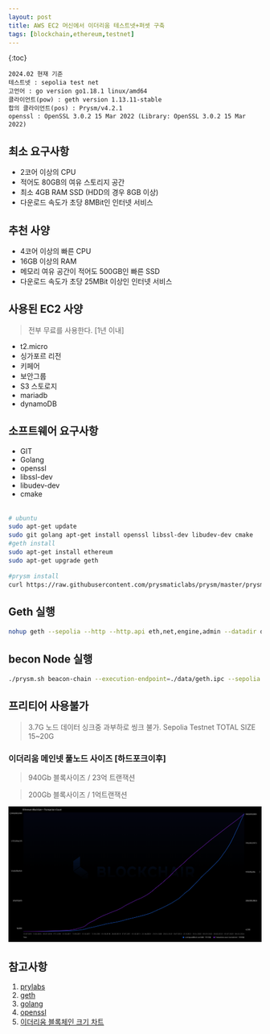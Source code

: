 ```yaml
---
layout: post
title: AWS EC2 머신에서 이더리움 테스트넷+퍼셋 구축 
tags: [blockchain,ethereum,testnet]
---
```

{:toc}

    2024.02 현재 기준 
    테스트넷 : sepolia test net
    고언어 : go version go1.18.1 linux/amd64
    클라이언트(pow) : geth version 1.13.11-stable
    합의 클라이언트(pos) : Prysm/v4.2.1
    openssl : OpenSSL 3.0.2 15 Mar 2022 (Library: OpenSSL 3.0.2 15 Mar 2022)

## 최소 요구사항

* 2코어 이상의 CPU
* 적어도 80GB의 여유 스토리지 공간
* 최소 4GB RAM SSD (HDD의 경우 8GB 이상)
* 다운로드 속도가 초당 8MBit인 인터넷 서비스

## 추천 사양

* 4코어 이상의 빠른 CPU
* 16GB 이상의 RAM
* 메모리 여유 공간이 적어도 500GB인 빠른 SSD
* 다운로드 속도가 초당 25MBit 이상인 인터넷 서비스

## 사용된 EC2 사양 

> 전부 무료를 사용한다. [1년 이내]

* t2.micro
* 싱가포르 리전
* 키페어 
* 보안그룹 
* S3 스토로지 
* mariadb
* dynamoDB

## 소프트웨어 요구사항

* GIT
* Golang
* openssl
* libssl-dev
* libudev-dev
* cmake

```sh

# ubuntu
sudo apt-get update
sudo git golang apt-get install openssl libssl-dev libudev-dev cmake
#geth install
sudo apt-get install ethereum
sudo apt-get upgrade geth

```

```sh
#prysm install
curl https://raw.githubusercontent.com/prysmaticlabs/prysm/master/prysm.sh --output prysm.sh && chmod +x prysm.sh
```
## Geth 실행

```sh
nohup geth --sepolia --http --http.api eth,net,engine,admin --datadir data -allow-insecure-unlock --http.addr 0.0.0.0 --http --http.port 8545 --http.corsdomain "*" 2> data/geth.log
```
## becon Node 실행

```sh
./prysm.sh beacon-chain --execution-endpoint=./data/geth.ipc --sepolia --checkpoint-sync-url=https://sepolia.beaconstate.info --genesis-beacon-api-url=https://sepolia.beaconstate.info
```
## 프리티어 사용불가

> 3.7G 노드 데이터 싱크중 과부하로 씽크 불가.
> Sepolia Testnet TOTAL SIZE 15~20G 

### 이더리움 메인넷 풀노드 사이즈 [하드포크이후]

> 940Gb 블록사이즈 / 23억 트랜잭션

> 200Gb 블록사이즈 / 1억트랜잭션 

![ETH_MAINNET_BLOCK_SIZE](/img/2024-02-07-01_ETH_size_count.png)

## 참고사항

 1. [prylabs](https://docs.prylabs.network/docs/install/install-with-script) 
 2. [geth](https://geth.ethereum.org/docs/getting-started/installing-geth)
 3. [golang](https://go.dev/doc/install)
 4. [openssl](https://www.openssl.org/docs/)
 5. [이더리움 블록체인 크기 차트
](https://blockchair.com/ko/ethereum/charts/blockchain-size)
